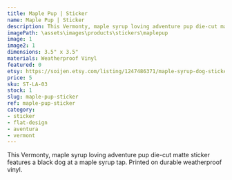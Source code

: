 ```yaml
---
title: Maple Pup | Sticker
name: Maple Pup | Sticker
description: This Vermonty, maple syrup loving adventure pup die-cut matte sticker features a black dog at a maple syrup tap. Printed on durable weatherproof vinyl.
imagePath: \assets\images\products\stickers\maplepup
image: 1
image2: 1
dimensions: 3.5" x 3.5"
materials: Weatherproof Vinyl
featured: 0
etsy: https://soijen.etsy.com/listing/1247486371/maple-syrup-dog-sticker-weatherproof?utm_source=Copy&utm_medium=ListingManager&utm_campaign=Share&utm_term=so.lmsm&share_time=1695260287696
price: 5
sku: ST-LA-03
stock: 1
slug: maple-pup-sticker
ref: maple-pup-sticker
category:
- sticker
- flat-design
- aventura
- vermont
---
```

This Vermonty, maple syrup loving adventure pup die-cut matte sticker features a black dog at a maple syrup tap. Printed on durable weatherproof vinyl.